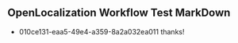 ## OpenLocalization Workflow Test MarkDown
* 010ce131-eaa5-49e4-a359-8a2a032ea011 thanks!

<!--HONumber=Jan17_HO1-->



